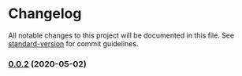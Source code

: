 # Changelog

All notable changes to this project will be documented in this file. See [standard-version](https://github.com/conventional-changelog/standard-version) for commit guidelines.

### [0.0.2](https://github.com/2motion/emotion-be/compare/v0.0.1...v0.0.2) (2020-05-02)

